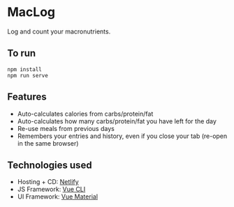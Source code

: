 # MacLog
Log and count your macronutrients.

## To run
```
npm install
npm run serve
```

## Features
* Auto-calculates calories from carbs/protein/fat
* Auto-calculates how many carbs/protein/fat you have left for the day
* Re-use meals from previous days
* Remembers your entries and history, even if you close your tab (re-open in the same browser)

## Technologies used
* Hosting + CD: [Netlify](https://www.netlify.com/)
* JS Framework: [Vue CLI](https://cli.vuejs.org/)
* UI Framework: [Vue Material](https://vuematerial.io/)
